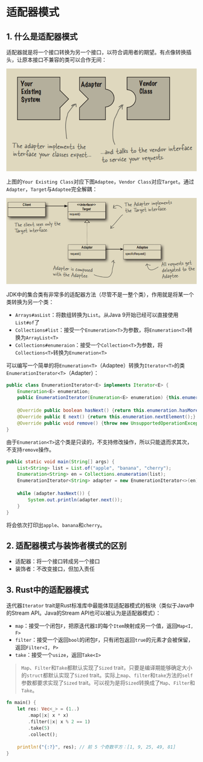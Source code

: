 # 适配器模式

## 1. 什么是适配器模式
适配器就是将一个接口转换为另一个接口，以符合调用者的期望。有点像转换插头，让原本接口不兼容的类可以合作无间：

![adapter_vivid.png](pic/adapter_vivid.png)

上图的`Your Existing Class`对应下图`Adaptee`，`Vendor Class`对应`Target`。通过`Adapter`，`Target`与`Adaptee`完全解耦：

![adapter_uml.png](pic/adapter_uml.png)

JDK中的集合类有非常多的适配器方法（尽管不是一整个类），作用就是将某一个类转换为另一个类：
- `Arrays#asList`：将数组转换为`List`。从Java 9开始已经可以直接使用`List#of`了
- `Collections#list`：接受一个`Enumeration<T>`为参数，将`Enumeration<T>`转换为`ArrayList<T>`
- `Collections#enumeraion`：接受一个`Collection<T>`为参数，将`Collections<T>`转换为`Enumeration<T>`

可以编写一个简单的将`Enumeration<T>`（Adaptee）转换为`Iterator<T>`的类`EnumerationIterator<T>`（Adapter）：
```java
public class EnumerationIterator<E> implements Iterator<E> {
    Enumeration<E> enumeration;
    public EnumerationIterator(Enumeration<E> enumeration) {this.enumeration = enumeration;}

    @Override public boolean hasNext() {return this.enumeration.hasMoreElements();}
    @Override public E next() {return this.enumeration.nextElement();}
    @Override public void remove() {throw new UnsupportedOperationException();}
}
```
由于`Enumeration<T>`这个类是只读的，不支持修改操作，所以只能退而求其次，不支持`remove`操作。
```java
public static void main(String[] args) {
    List<String> list = List.of("apple", "banana", "cherry");
    Enumeration<String> en = Collections.enumeration(list);
    EnumerationIterator<String> adapter = new EnumerationIterator<>(en);
    
    while (adapter.hasNext()) {
        System.out.println(adapter.next());
    }
}
```
将会依次打印出`apple`、`banana`和`cherry`。

## 2. 适配器模式与装饰者模式的区别
- 适配器：将一个接口转成另一个接口
- 装饰者：不改变接口，但加入责任

## 3. Rust中的适配器模式
迭代器`Iterator` trait是Rust标准库中最能体现适配器模式的板块（类似于Java中的Stream API。Java的Stream API也可以被认为是适配器模式）：
- `map`：接受一个闭包`F`，把原迭代器`I`的每个`Item`映射成另一个值，返回`Map<I, F>`
- `filter`：接受一个返回`bool`的闭包`F`，只有闭包返回`true`的元素才会被保留，返回`Filter<I, P>`
- `take`：接受一个`usize`，返回`Take<I>`
> `Map`、`Filter`和`Take`都默认实现了`Sized` trait，只要是编译期能够确定大小的`struct`都默认实现了`Sized` trait。实际上`map`、`filter`和`take`方法的`self`参数都要求实现了`Sized` trait。可以视为是将`Sized`转换成了`Map`、`Filter`和`Take`。
```rust
fn main() {
    let res: Vec<_> = (1..)
        .map(|x| x * x)
        .filter(|x| x % 2 == 1)
        .take(5)
        .collect();

    println!("{:?}", res); // 前 5 个奇数平方：[1, 9, 25, 49, 81]
}
```